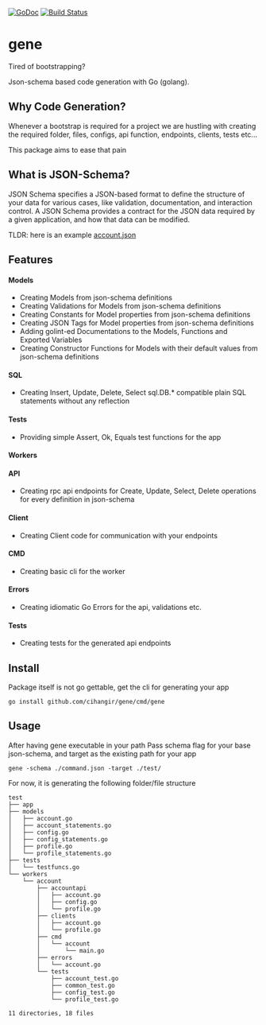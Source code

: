 [![GoDoc](https://godoc.org/github.com/cihangir/gene?status.svg)](https://godoc.org/github.com/cihangir/gene)
[![Build Status](https://travis-ci.org/cihangir/gene.svg)](https://travis-ci.org/cihangir/gene)

# gene

Tired of bootstrapping?

Json-schema based code generation with Go (golang).

## Why Code Generation?

Whenever a bootstrap is required for a project we are hustling with creating the
required folder, files, configs, api function, endpoints, clients, tests etc...

This package aims to ease that pain

## What is JSON-Schema?

JSON Schema specifies a JSON-based format to define the structure of your data
for various cases, like validation, documentation, and interaction control.  A
JSON Schema provides a contract for the JSON data required by a given
application, and how that data can be modified.

TLDR: here is an example [account.json](https://github.com/cihangir/gene/blob/master/example/account.json)

## Features

#### Models
* Creating Models from json-schema definitions
* Creating Validations for Models from json-schema definitions
* Creating Constants for Model properties from json-schema definitions
* Creating JSON Tags for Model properties from json-schema definitions
* Adding golint-ed Documentations to the Models, Functions and Exported Variables
* Creating Constructor Functions for Models with their default values from json-schema definitions

#### SQL
* Creating Insert, Update, Delete, Select sql.DB.* compatible plain SQL statements without any reflection

#### Tests
* Providing simple Assert, Ok, Equals test functions for the app

#### Workers

#### API
* Creating rpc api endpoints for Create, Update, Select, Delete operations for every definition in json-schema

#### Client
* Creating Client code for communication with your endpoints

#### CMD
* Creating basic cli for the worker

#### Errors
* Creating idiomatic Go Errors for the api, validations etc.

#### Tests
* Creating tests for the generated api endpoints

## Install

Package itself is not go gettable, get the cli for generating your app
```
go install github.com/cihangir/gene/cmd/gene
```

## Usage

After having gene executable in your path
Pass schema flag for your base json-schema, and target as the existing path for your app

```
gene -schema ./command.json -target ./test/
```

For now, it is generating the following folder/file structure
```
test
├── app
├── models
│   ├── account.go
│   ├── account_statements.go
│   ├── config.go
│   ├── config_statements.go
│   ├── profile.go
│   └── profile_statements.go
├── tests
│   └── testfuncs.go
└── workers
    └── account
        ├── accountapi
        │   ├── account.go
        │   ├── config.go
        │   └── profile.go
        ├── clients
        │   ├── account.go
        │   └── profile.go
        ├── cmd
        │   └── account
        │       └── main.go
        ├── errors
        │   └── account.go
        └── tests
            ├── account_test.go
            ├── common_test.go
            ├── config_test.go
            └── profile_test.go

11 directories, 18 files
```
